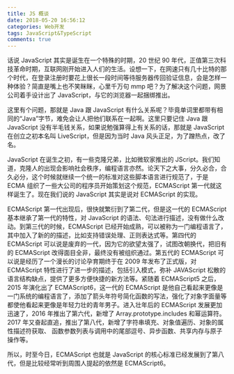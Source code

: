```yaml
---
title: JS 概谈
date: 2018-05-20 16:56:12
categories: Web开发
tags: JavaScript&TypeScript
comments: true
---
```


话说 JavaScript 其实是诞生在一个特殊的时期，20 世纪 90 年代，正值第三次科技革命时期，互联网刚开始进入人们的生活。设想一下，在网速只有几十比特的那个时代，在登录注册时要花上很长一段时间等待服务器传回验证信息，会是怎样一种体验？简直是嘴上也不笑眯眯，心里千万句 mmp 吧？为了解决这个问题，网景公司着手设计出了 JavaScript，与它的浏览器一起捆绑推出。

<!--more-->

这里有个问题，那就是 Java 跟 JavaScript 有什么关系呢？毕竟单词里都带有相同的“Java”字节，难免会让人把他们联系在一起啊。这里只要记住 Java 跟 JavaScript 没有半毛钱关系，如果说勉强算得上有关系的话，那就是 JavaScript 在创立之初本名叫 LiveScript，但是因为当时 Java 风头正足，为了蹭热点，改了名。

JavaScript 在诞生之初，有一些克隆兄弟，比如微软家推出的 JScript。我们知道，克隆人的出现会影响社会秩序，编程语言亦然。论天下之大事，分久必合，合久必分，这个时候就继续一个统一的标准对这些脚本语言进行规范了，于是 ECMA 组织了一些大公司的程序员开始策划这个规范，ECMAScript 第一代就这样诞生了。现在我们说的 JavaScript 其实是说对 ECMAScript 的实现。

ECMAScript 第一代出现后，很快就繁衍到了第二代，但是这一代的 ECMAScript 基本继承了第一代的特性，对 JavaScript 的语法、句法进行描述，没有做什么改动。到第三代的时候，ECMAScript 已经开始成熟，可以被称为一门编程语言了，其中加入了新的的描述，比如支持错误处理、正则表达式等。第四代的 ECMAScript 可以说是废弃的一代，因为它的欲望太强了，试图改朝换代，把旧有的 ECMAScript 改得面目全非，最终没有被组织通过。第五代的 ECMAScript 可以说是经历了一个漫长的讨论孕育期终于在 2009 年发布了正式版，对 ECMAScript 特性进行了进一步的描述，包括引入模式，弥补 JAVAScript 松散的语言结构缺点，提供了更多方便快捷的新方法等。紧随着 ECMAScript5 之后，2015 年演化出了 ECMAScript6，这一代的 ECMAScript 是他自己看起来更像是一门系统的编程语言了，添加了箭头年符号简化函数的写法，强化了对象字面量等都使他看起来更像是年轻力壮的青年男子。进入壮年后的 ECMAScript 发展更加迅速了，2016 年推出了第六代，新增了 Array.prototype.includes 和幂运算符。2017 年又奋起直追，推出了第八代，新增了字符串填充、对象值遍历、对象的属性描述符获取、 函数参数列表与调用中的尾部逗号、异步函数、共享内存与原子操作等。

所以，时至今日，ECMAScript 也就是 JavaScript 的核心标准已经发展到了第八代，但是比较经常听到周围人提起的依然是 ECMAScript6。

